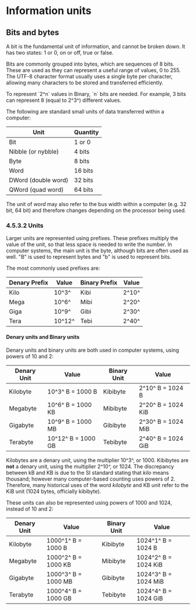# Information units



## Bits and bytes

A bit is the fundamental unit of information, and cannot be broken down. It has two states: 1 or 0, on or off, true or false.

Bits are commonly grouped into bytes, which are sequences of 8 bits. These are used as they can represent a useful range of values, 0 to 255. The UTF-8 character format usually uses a single byte per character, allowing many characters to be stored and transferred efficiently.

To represent \`2^n\` values in Binary, \`n\` bits are needed. For example, 3 bits can represent 8 (equal to 2^3^) different values.

The following are standard small units of data transferred within a computer:

|Unit|Quantity|
|---|---|
|Bit|1 or 0|
|Nibble (or nybble)|4 bits|
|Byte|8 bits|
|Word|16 bits|
|DWord (double word)|32 bits|
|QWord (quad word)|64 bits|

The unit of *word* may also refer to the bus width within a computer (e.g. 32 bit, 64 bit) and therefore changes depending on the processor being used.

### 4.5.3.2 Units
Larger units are represented using prefixes. These prefixes multiply the value of the unit, so that less space is needed to write the number. In computer systems, the main unit is the byte, although bits are often used as well. "B" is used to represent bytes and "b" is used to represent bits.

The most commonly used prefixes are:

Denary Prefix|Value|Binary Prefix|Value
---|---|---|---
Kilo|10^3^|Kibi|2^10^
Mega|10^6^|Mibi|2^20^
Giga|10^9^|Gibi|2^30^
Tera|10^12^|Tebi|2^40^


#### Denary units and Binary units
Denary units and binary units are both used in computer systems, using powers of 10 and 2:

Denary Unit|Value|Binary Unit|Value
---|---|---|---
Kilobyte|10^3^ B = 1000 B|Kibibyte|2^10^ B = 1024 B
Megabyte|10^6^ B = 1000 KB|Mibibyte|2^20^ B = 1024 KiB
Gigabyte|10^9^ B = 1000 MB|Gibibyte|2^30^ B = 1024 MiB
Terabyte|10^12^ B = 1000 GB|Tebibyte|2^40^ B = 1024 GiB

Kilobytes are a denary unit, using the multiplier 10^3^, or 1000. Kibibytes are **not** a denary unit, using  the multiplier 2^10^, or 1024. The discrepancy between kB and KB is due to the SI standard stating that *kilo* means thousand; however many computer-based counting uses powers of 2. Therefore, many historical uses of the word *kilobyte* and KB unit refer to the KiB unit (1024 bytes, officially kibibyte).

These units can also be represented using powers of 1000 and 1024, instead of 10 and 2:

Denary Unit|Value|Binary Unit|Value
---|---|---|---
Kilobyte|1000^1^ B = 1000 B|Kibibyte|1024^1^ B = 1024 B
Megabyte|1000^2^ B = 1000 KB|Mibibyte|1024^2^ B = 1024 KiB
Gigabyte|1000^3^ B = 1000 MB|Gibibyte|1024^3^ B = 1024 MiB
Terabyte|1000^4^ B = 1000 GB|Tebibyte|1024^4^ B = 1024 GiB
